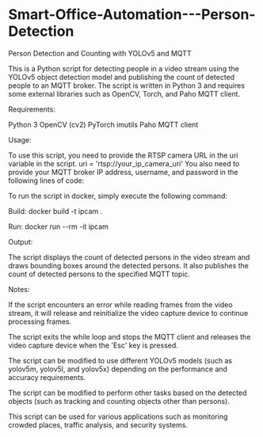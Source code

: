 # Smart-Office-Automation---Person-Detection
Person Detection and Counting with YOLOv5 and MQTT

  This is a Python script for detecting people in a video stream using the YOLOv5 object detection model and publishing the count of detected people to an MQTT broker. The script is written in Python 3 and requires some external libraries such as OpenCV, Torch, and Paho MQTT client.



Requirements:

  Python 3
  OpenCV (cv2)
  PyTorch
  imutils
  Paho MQTT client



Usage:

  To use this script, you need to provide the RTSP camera URL in the uri variable in the script.
  uri = 'rtsp://your_ip_camera_uri'
  You also need to provide your MQTT broker IP address, username, and password in the following lines of code:



To run the script in docker, simply execute the following command:

Build: 
docker build -t ipcam .

Run:
docker run --rm -it ipcam


Output:

The script displays the count of detected persons in the video stream and draws bounding boxes around the detected persons. It also publishes the count of detected persons to the specified MQTT topic.


Notes:

If the script encounters an error while reading frames from the video stream, it will release and reinitialize the video capture device to continue processing frames.

The script exits the while loop and stops the MQTT client and releases the video capture device when the 'Esc' key is pressed.

The script can be modified to use different YOLOv5 models (such as yolov5m, yolov5l, and yolov5x) depending on the performance and accuracy requirements.

The script can be modified to perform other tasks based on the detected objects (such as tracking and counting objects other than persons).

This script can be used for various applications such as monitoring crowded places, traffic analysis, and security systems.



